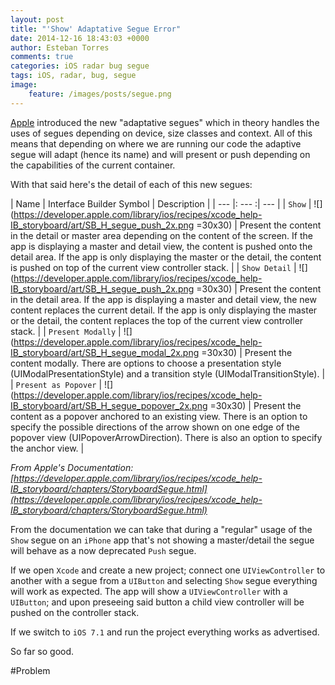 ```yaml
---
layout: post
title: "'Show' Adaptative Segue Error"
date: 2014-12-16 18:43:03 +0000
author: Esteban Torres
comments: true
categories: iOS radar bug segue
tags: iOS, radar, bug, segue
image:
    feature: /images/posts/segue.png
---
```

[Apple](http://developer.apple.com) introduced the new "adaptative segues" which in theory handles the uses of segues depending on device, size classes and context.
All of this means that depending on where we are running our code the adaptive segue will adapt (hence its name) and will present or push depending on the capabilities of the current container.

With that said here's the detail of each of this new segues:

| Name | Interface Builder Symbol | Description | 
| --- |: --- :| --- |
| `Show` | ![](https://developer.apple.com/library/ios/recipes/xcode_help-IB_storyboard/art/SB_H_segue_push_2x.png =30x30) | Present the content in the detail or master area depending on the content of the screen. If the app is displaying a master and detail view, the content is pushed onto the detail area. If the app is only displaying the master or the detail, the content is pushed on top of the current view controller stack. |
| `Show Detail` | ![](https://developer.apple.com/library/ios/recipes/xcode_help-IB_storyboard/art/SB_H_segue_push_2x.png =30x30) | Present the content in the detail area. If the app is displaying a master and detail view, the new content replaces the current detail. If the app is only displaying the master or the detail, the content replaces the top of the current view controller stack. |
| `Present Modally` | ![](https://developer.apple.com/library/ios/recipes/xcode_help-IB_storyboard/art/SB_H_segue_modal_2x.png =30x30) | Present the content modally. There are options to choose a presentation style (UIModalPresentationStyle) and a transition style (UIModalTransitionStyle). |
| `Present as Popover` | ![](https://developer.apple.com/library/ios/recipes/xcode_help-IB_storyboard/art/SB_H_segue_popover_2x.png =30x30) | Present the content as a popover anchored to an existing view. There is an option to specify the possible directions of the arrow shown on one edge of the popover view (UIPopoverArrowDirection). There is also an option to specify the anchor view. |

*From Apple's Documentation: [https://developer.apple.com/library/ios/recipes/xcode_help-IB_storyboard/chapters/StoryboardSegue.html](https://developer.apple.com/library/ios/recipes/xcode_help-IB_storyboard/chapters/StoryboardSegue.html)*

From the documentation we can take that during a "regular" usage of the `Show` segue on an `iPhone` app that's not showing a master/detail the segue will behave as a now deprecated `Push` segue.

If we open `Xcode` and create a new project; connect one `UIViewController` to another with a segue from a `UIButton` and selecting `Show` segue everything will work as expected.
The app will show a `UIViewController` with a `UIButton`; and upon preseeing said button a child view controller will be pushed on the controller stack.

If we switch to `iOS 7.1` and run the project everything works as advertised.

So far so good.

#Problem
